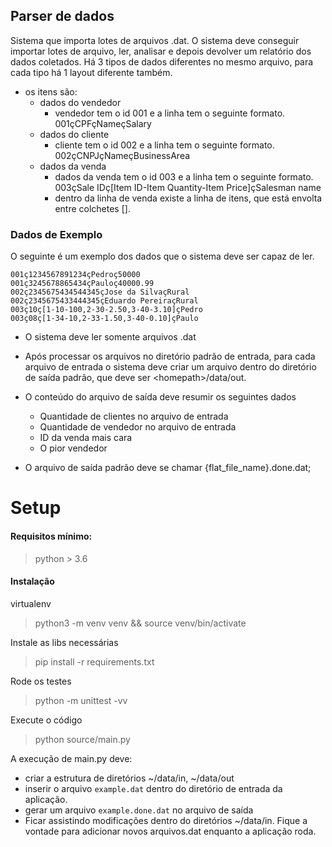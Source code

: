 ## Parser de dados
Sistema que importa lotes de arquivos .dat.
O sistema deve conseguir importar lotes de arquivo, ler, analisar e depois devolver um relatório dos dados coletados.
Há 3 tipos de dados diferentes no mesmo arquivo, para cada tipo há 1 layout diferente também.
- os itens são:
  - dados do vendedor
    - vendedor tem o id 001 e a linha tem o seguinte formato. 001çCPFçNameçSalary
  - dados do cliente
    - cliente tem o id 002 e a linha tem o seguinte formato. 002çCNPJçNameçBusinessArea
  - dados da venda
    - dados da venda tem o id 003 e a linha tem o seguinte formato. 003çSale IDç[Item ID-Item Quantity-Item Price]çSalesman name
    - dentro da linha de venda existe a linha de itens, que está envolta entre colchetes [].

### Dados de Exemplo

O seguinte é um exemplo dos dados que o sistema deve ser capaz de ler.
```
001ç1234567891234çPedroç50000
001ç3245678865434çPauloç40000.99
002ç2345675434544345çJose da SilvaçRural
002ç2345675433444345çEduardo PereiraçRural
003ç10ç[1-10-100,2-30-2.50,3-40-3.10]çPedro
003ç08ç[1-34-10,2-33-1.50,3-40-0.10]çPaulo
```
- O sistema deve ler somente arquivos .dat
- Após processar os arquivos no diretório padrão de entrada, para cada arquivo de entrada o sistema deve criar um arquivo dentro do diretório de saída padrão, que deve ser \<homepath\>/data/out.

- O conteúdo do arquivo de saída deve resumir os seguintes dados
  * Quantidade de clientes no arquivo de entrada
  * Quantidade de vendedor no arquivo de entrada
  * ID da venda mais cara
  * O pior vendedor

- O arquivo de saída padrão deve se chamar {flat_file_name}.done.dat;

# Setup
#### Requisitos mínimo:
> python > 3.6
#### Instalação

virtualenv
> python3 -m venv venv && source venv/bin/activate

Instale as libs necessárias
> pip install -r requirements.txt

Rode os testes
> python -m unittest -vv

Execute o código
> python source/main.py

A execução de main.py deve:
* criar a estrutura de diretórios ~/data/in, ~/data/out
* inserir o arquivo `example.dat` dentro do diretório de entrada da aplicação.
* gerar um arquivo `example.done.dat` no arquivo de saída
* Ficar assistindo modificações dentro do diretórios ~/data/in. Fique a vontade para adicionar novos arquivos.dat enquanto a aplicação roda.
